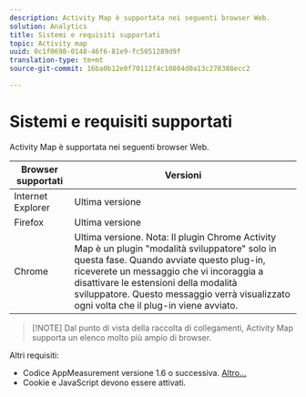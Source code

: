 ```yaml
---
description: Activity Map è supportata nei seguenti browser Web.
solution: Analytics
title: Sistemi e requisiti supportati
topic: Activity map
uuid: 0c1f0698-0148-46f6-81e9-fc5051289d9f
translation-type: tm+mt
source-git-commit: 16ba0b12e0f70112f4c10804d0a13c278388ecc2

---
```



# Sistemi e requisiti supportati

Activity Map è supportata nei seguenti browser Web.

| Browser supportati | Versioni |
|--- |--- |
| Internet Explorer | Ultima versione |
| Firefox | Ultima versione |
| Chrome | Ultima versione. Nota:  Il plugin Chrome Activity Map è un plugin "modalità sviluppatore" solo in questa fase. Quando avviate questo plug-in, riceverete un messaggio che vi incoraggia a disattivare le estensioni della modalità sviluppatore. Questo messaggio verrà visualizzato ogni volta che il plug-in viene avviato. |

> [!NOTE] Dal punto di vista della raccolta di collegamenti, Activity Map supporta un elenco molto più ampio di browser.

Altri requisiti:

* Codice AppMeasurement versione 1.6 o successiva. [Altro...](/help/analyze/activity-map/activitymap-getting-started/activitymap-getting-started-admins/activitymap-enable.md)
* Cookie e JavaScript devono essere attivati.

